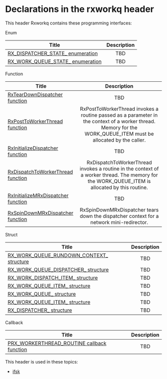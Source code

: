 # Declarations in the rxworkq header
This header Rxworkq contains these programming interfaces:

Enum

| Title        | Description    |
| ------------- |:-------------:|
| [RX_DISPATCHER_STATE_ enumeration](ne-rxworkq--rx-dispatcher-state-.md) | TBD |
| [RX_WORK_QUEUE_STATE_ enumeration](ne-rxworkq--rx-work-queue-state-.md) | TBD |
Function

| Title        | Description    |
| ------------- |:-------------:|
| [RxTearDownDispatcher function](nf-rxworkq-rxteardowndispatcher.md) | TBD |
| [RxPostToWorkerThread function](nf-rxworkq-rxposttoworkerthread.md) | RxPostToWorkerThread invokes a routine passed as a parameter in the context of a worker thread. Memory for the WORK_QUEUE_ITEM must be allocated by the caller. |
| [RxInitializeDispatcher function](nf-rxworkq-rxinitializedispatcher.md) | TBD |
| [RxDispatchToWorkerThread function](nf-rxworkq-rxdispatchtoworkerthread.md) | RxDispatchToWorkerThread invokes a routine in the context of a worker thread. The memory for the WORK_QUEUE_ITEM is allocated by this routine. |
| [RxInitializeMRxDispatcher function](nf-rxworkq-rxinitializemrxdispatcher.md) | TBD |
| [RxSpinDownMRxDispatcher function](nf-rxworkq-rxspindownmrxdispatcher.md) | RxSpinDownMRxDispatcher tears down the dispatcher context for a network mini-redirector. |
Struct

| Title        | Description    |
| ------------- |:-------------:|
| [RX_WORK_QUEUE_RUNDOWN_CONTEXT_ structure](ns-rxworkq--rx-work-queue-rundown-context-.md) | TBD |
| [RX_WORK_QUEUE_DISPATCHER_ structure](ns-rxworkq--rx-work-queue-dispatcher-.md) | TBD |
| [RX_WORK_DISPATCH_ITEM_ structure](ns-rxworkq--rx-work-dispatch-item-.md) | TBD |
| [RX_WORK_QUEUE_ITEM_ structure](ns-rxworkq--rx-work-queue-item-~r1.md) | TBD |
| [RX_WORK_QUEUE_ structure](ns-rxworkq--rx-work-queue-.md) | TBD |
| [RX_WORK_QUEUE_ITEM_ structure](ns-rxworkq--rx-work-queue-item-.md) | TBD |
| [RX_DISPATCHER_ structure](ns-rxworkq--rx-dispatcher-.md) | TBD |
Callback

| Title        | Description    |
| ------------- |:-------------:|
| [PRX_WORKERTHREAD_ROUTINE callback function](nc-rxworkq-prx-workerthread-routine.md) | TBD |

This header is used in these topics:

- [ifsk](..content/_ifsk)
